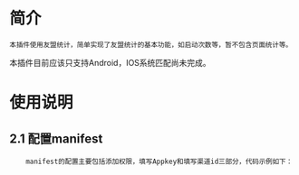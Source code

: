简介
===================================
    本插件使用友盟统计，简单实现了友盟统计的基本功能，如启动次数等，暂不包含页面统计等。
本插件目前应该只支持Android，IOS系统匹配尚未完成。

使用说明
===================================
2.1 配置manifest
-----------------------------------
        manifest的配置主要包括添加权限，填写Appkey和填写渠道id三部分，代码示例如下：
